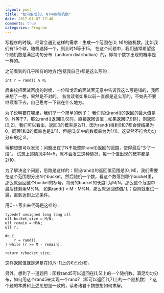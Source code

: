 ```yaml
---
layout: post
title: "如何生成[0, N)中的随机数"
date: 2017-01-07 17:40
comments: true
categories: Program
---
```


写程序的时候，经常会遇到这样的需求：生成一个范围在[0, N)的随机数。比如我们有15个球，随机选择一个，则此时N等于15。
在这个问题中，我们通常希望这个随机数是满足均匀分布（uniform distribution）的，即每个数字出现的概率是一样的。

之前看到的几乎所有的地方(包括我自己)都是这么写的：

```
int r = rand() % N;
```

后来校招面试百度的时候，一位叫戈君的面试官无意中告诉我这么写是错的，我回来想了一想，果然是不对的。
各位读者如果以前一直都是这么写的，不妨先不要继续看下去，自己思考一下错在什么地方。

为了说明错在哪里，我们举一个简单的例子：
我们假设rand()的返回的最大值是9，N等于7，那么rand()返回[0,6]时，直接返回该值；如果返回[7,9]时，则返回[0,2]，我们可以看出，返回0的概率是2/11，因为rand()得到0和7都会使结果为0，同理1和2的概率也是2/11，但是[3,6]中的数概率为为1/11。这显然不符合均匀分布的定义。

稍稍想想可以发现：问题出在了N不能整除rand()返回的范围，使得最后“少了一段”。
试想上述情况中N=5，就不会发生这种情况，每一个值出现的概率都是2/10。

为了解决这个问题，思路是这样的：假设rand()的返回值范围是[0, M)，我们需要在这个范围划分出N个bucket，然后随机一个数，看这个数落到哪个bucket里，那么就返回这个bucket的标号。每份的bucket的长度L为M/N，那么这个范围中最后还剩余M%N。
如果rand() < M - M%N，那么就返回该值/ L；否则就重试一遍，直到达到上述条件。

用C++写出来代码是这样的：
```
typedef unsigned long long ull
ull bucket_size = M/N;
ull remain = M%N;
ull r;

do {
    r = rand();
} while (r >= M - remain);

return r/bucket_size;
```
这样返回值就是满足在[0,N-1]上的均匀分布。

另外，想到了一道题目：函数rand5可以返回在[1,5]上的一个随机数，满足均匀分布，如何用这个rand5来实现一个rand7（即可以返回[1,7]上的一个随机数）？这个题的本质和上述思想是一致的，读者诸君不妨想想如何求解。
